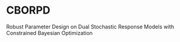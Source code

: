 # CBORPD
Robust Parameter Design on Dual Stochastic Response Models with Constrained Bayesian Optimization 
